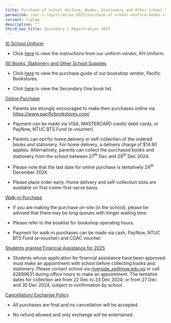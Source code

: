 ```yaml
---
title: Purchase of School Uniform, Books, Stationery and Other School Supplies
permalink: /sec-1-registration-2025/purchase-of-school-uniform-books-stationery-and-other-school-supplies/
variant: tiptap
description: ""
third_nav_title: Secondary 1 Registration 2025
---
```

<p><u>(I) School Uniform</u>
</p>
<ul data-tight="true" class="tight">
<li>
<p>Click <a href="/files/2025 Secondary 1 Registration/S1_Purchase_of_School_Uniform_2025.pdf" rel="noopener nofollow" target="_blank">here</a> to
view the instructions from our uniform vendor, KH Uniform.</p>
</li>
</ul>
<p><u>(II) Books, Stationery and Other School Supplies</u>
</p>
<ul data-tight="true" class="tight">
<li>
<p>Click <a href="/files/2025 Secondary 1 Registration/S1_Purchase_Guide_for_Pacific_Bookstores.pdf" rel="noopener nofollow" target="_blank">here</a> to
view the purchase guide of our bookshop vendor, Pacific Bookstores.</p>
</li>
<li>
<p>Click <a href="/files/2025 Secondary 1 Registration/S1_Booklist_2025.pdf" rel="noopener nofollow" target="_blank">here</a> to
view the Secondary One book list.</p>
</li>
</ul>
<p><u>Online Purchase</u>
</p>
<ul data-tight="true" class="tight">
<li>
<p>Parents are strongly encouraged to make their purchases online via <a href="https://www.pacificbookstores.com/" rel="noopener noreferrer nofollow" target="_blank">https://www.pacificbookstores.com/</a>
</p>
</li>
<li>
<p>Payment can be made via VISA, MASTERCARD credit/ debit cards, or PayNow,
NTUC BTS Fund (e-voucher).</p>
</li>
<li>
<p>Parents can opt for home delivery or self-collection of the ordered books
and stationery. For home delivery, a delivery charge of $14.90 applies.
Alternatively, parents can collect the purchased books and stationery from
the school between 27<sup>th</sup> Dec and 29<sup>th</sup> Dec 2024.</p>
</li>
<li>
<p>Please note that the last date for online purchase is tentatively 24<sup>th</sup> December
2024.</p>
</li>
<li>
<p>Please place order early. Home delivery and self-collection slots are
available on first-come-first-serve basis.</p>
</li>
</ul>
<p><u>Walk-in Purchase</u>
</p>
<ul data-tight="true" class="tight">
<li>
<p>If you are making the purchase on-site (in the school), please be advised
that there may be long queues with longer waiting time.</p>
</li>
<li>
<p>Please refer to the booklist for bookshop operating hours.</p>
</li>
<li>
<p>Payment for walk-in purchases can be made via cash, PayNow, NTUC BTS Fund
(e-voucher) and CDAC voucher.</p>
</li>
</ul>
<p><u>Students granted Financial Assistance for 2025</u>
</p>
<ul data-tight="true" class="tight">
<li>
<p>Students whose application for financial assistance have been approved
must make an appointment with school before collecting books and stationery.
Please contact school via <a href="mailto:riverside_ss@moe.edu.sg" rel="noopener noreferrer nofollow" target="_blank">riverside_ss@moe.edu.sg</a> or call
62699631 during office hours to make an appointment. The tentative dates
for collection are from 22 Dec to 23 Dec 2024; or from 27 Dec and 30 Dec
2024, subject to confirmation by school.</p>
</li>
</ul>
<p><u>Cancellation/ Exchange Policy</u>
</p>
<ul data-tight="true" class="tight">
<li>
<p>All purchases are final and no cancellation will be accepted.</p>
</li>
<li>
<p>No refund allowed and only exchange will be entertained.</p>
</li>
</ul>
<p></p>